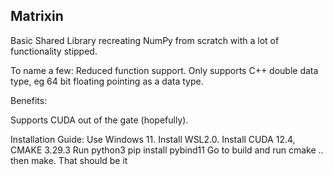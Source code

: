 ## Matrixin ##

Basic Shared Library recreating NumPy from scratch with a lot of functionality stipped.

To name a few:
  Reduced function support.
  Only supports C++ double data type, eg 64 bit floating pointing as a data type.

Benefits:

  Supports CUDA out of the gate (hopefully).

Installation Guide:
  Use Windows 11.
  Install WSL2.0.
  Install CUDA 12.4, CMAKE 3.29.3
  Run python3 pip install pybind11
  Go to build and run cmake ..  then make.
  That should be it
